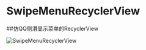 # SwipeMenuRecyclerView
##仿QQ侧滑显示菜单的RecyclerView    

![SwipeMenuRecyclerView](https://raw.githubusercontent.com/JeremyLam1/SwipeMenuRecyclerView/master/screenshots/SwipeMenuRecyclerView.gif)
